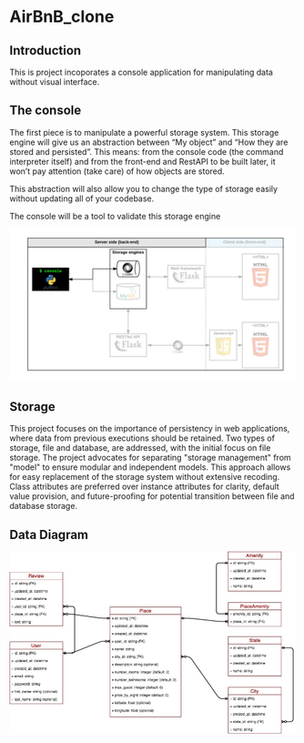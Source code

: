 # AirBnB_clone

## Introduction

This is project incoporates a console application for manipulating data without visual interface.

## The console

The first piece is to manipulate a powerful storage system. This storage engine will give us an abstraction between “My object” and “How they are stored and persisted”. This means: from the console code (the command interpreter itself) and from the front-end and RestAPI to be built later, it won’t pay attention (take care) of how objects are stored.

This abstraction will also allow you to change the type of storage easily without updating all of your codebase.

The console will be a tool to validate this storage engine

![Project structure](/the-console.png)

## Storage


This project focuses on the importance of persistency in web applications, where data from previous executions should be retained. Two types of storage, file and database, are addressed, with the initial focus on file storage. The project advocates for separating "storage management" from "model" to ensure modular and independent models. This approach allows for easy replacement of the storage system without extensive recoding. Class attributes are preferred over instance attributes for clarity, default value provision, and future-proofing for potential transition between file and database storage.

## Data Diagram

![Data diagram](/AirBNB-project%20data%20diagram.jpg)
